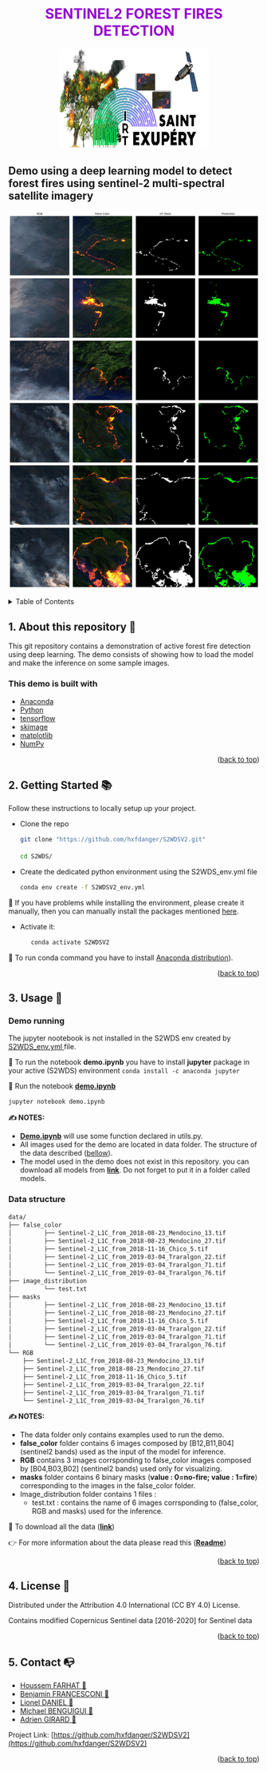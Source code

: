 <H1 align="center" style="color:darkviolet"> SENTINEL2 FOREST FIRES DETECTION </H1>

<p align="center">
<img src="images/logo.png"  width=300" height="200"><br>
</p>

## Demo using a deep learning model to detect forest fires using sentinel-2 multi-spectral satellite imagery




<p align="center">
<img src="images/predictions.jpg" ><br>
</p>


<div id="top"></div>
<!-- TABLE OF CONTENTS -->
<details>
  <summary>Table of Contents</summary>
  <ol>
    <li><a href="#about-this-repository">About this repository</a></li>
    <li>
      <a href="#getting-Started">Getting started</a>
    </li>
    <li>
        <a href="#usage">Usage</a>
        <ul>
            <li><a href="#demo_running">Demo running</a></li>
            <li><a href="#data_structure">Data structure</a></li>
        </ul>
    </li>
    <li><a href="#license">License</a></li>
    <li><a href="#contact">Contact</a></li>
    <!-- <li><a href="#references">References</a></li> -->
  </ol>
</details>



<!-- ABOUT THE PROJECT -->

## <div id="about-this-repository">1. About this repository 💼 </div>

This git repository contains a demonstration of active forest fire detection using deep learning. The demo
consists of showing how to load the model and make the inference on some sample images.


### <div id="packages"> This demo is built with </div>

* [Anaconda](https://www.anaconda.com/products/distribution)
* [Python](https://www.python.org/)
* [tensorflow](https://www.tensorflow.org/)
* [skimage](https://scikit-image.org/)
* [matplotlib](https://matplotlib.org/)
* [NumPy](https://numpy.org/)

<p align="right">(<a href="#top">back to top</a>)</p>



<!-- GETTING STARTED -->


## <div id="getting-Started"> 2. Getting Started 📚  </div>

Follow these instructions to locally setup up your project.


- Clone the repo

  ```sh
  git clone "https://github.com/hxfdanger/S2WDSV2.git"
  
  cd S2WDS/
  ```


- Create the dedicated python environment using the S2WDS_env.yml file

   ```sh
   conda env create -f S2WDSV2_env.yml
   ```
🚨 If you have problems while installing the environment, please create it manually, 
then you can manually install the packages mentioned <a href="#packages">here</a>.

- Activate it:
  ```sh
     conda activate S2WDSV2
  ```

🚨 To run conda command you have to install [Anaconda distribution](https://www.anaconda.com/products/distribution)). 

<p align="right">(<a href="#top">back to top</a>)</p>



<!-- USAGE EXAMPLES -->

## <div id="usage">3. Usage 📒 </div>

### <div id="demo_running"> Demo running</div>

The jupyter nootebook is not installed in the S2WDS env created by <a href="https://github.com/hxfdanger/S2WDSV2/blob/main/S2WDSV2_env.yml">S2WDS_env.yml </a> file.

🚨 To run the notebook **demo.ipynb** you have to install **jupyter** package in your active (S2WDS) environment
```conda install -c anaconda jupyter```

🏁 Run the notebook [**demo.ipynb**](https://github.com/hxfdanger/S2WDS/blob/prepare_demo/demo.ipynb)

```bash
jupyter notebook demo.ipynb
```

**✍ NOTES:**

- [**Demo.ipynb**](https://github.com/hxfdanger/S2WDS/blob/prepare_demo/demo.ipynb) will use some function declared in
  utils.py.
- All images used for the demo are located in data folder. The structure of the data described
  (<a href="#data_structure">bellow</a>).
- The model used in the demo does not exist in this repository. 
you can download all models from [__link__](https://ciar.irt-saintexupery.com/index.php/s/3RLvFSak6Qt7NnB/download?path=%2Fwildifre_data_20m&files=models_20m.zip). 
Do not forget to put it in a folder called models.


### <div id="data_structure">Data structure</div>

```
data/
├── false_color
│         ├── Sentinel-2_L1C_from_2018-08-23_Mendocino_13.tif
│         ├── Sentinel-2_L1C_from_2018-08-23_Mendocino_27.tif
│         ├── Sentinel-2_L1C_from_2018-11-16_Chico_5.tif
│         ├── Sentinel-2_L1C_from_2019-03-04_Traralgon_22.tif
│         ├── Sentinel-2_L1C_from_2019-03-04_Traralgon_71.tif
│         └── Sentinel-2_L1C_from_2019-03-04_Traralgon_76.tif
├── image_distribution
│         └── test.txt
├── masks
│         ├── Sentinel-2_L1C_from_2018-08-23_Mendocino_13.tif
│         ├── Sentinel-2_L1C_from_2018-08-23_Mendocino_27.tif
│         ├── Sentinel-2_L1C_from_2018-11-16_Chico_5.tif
│         ├── Sentinel-2_L1C_from_2019-03-04_Traralgon_22.tif
│         ├── Sentinel-2_L1C_from_2019-03-04_Traralgon_71.tif
│         └── Sentinel-2_L1C_from_2019-03-04_Traralgon_76.tif
└── RGB
    ├── Sentinel-2_L1C_from_2018-08-23_Mendocino_13.tif
    ├── Sentinel-2_L1C_from_2018-08-23_Mendocino_27.tif
    ├── Sentinel-2_L1C_from_2018-11-16_Chico_5.tif
    ├── Sentinel-2_L1C_from_2019-03-04_Traralgon_22.tif
    ├── Sentinel-2_L1C_from_2019-03-04_Traralgon_71.tif
    └── Sentinel-2_L1C_from_2019-03-04_Traralgon_76.tif

```
**✍ NOTES:**

- The data folder only contains examples used to run the demo.
- **false_color** folder contains 6 images composed by [B12,B11,B04] (sentinel2 bands) used as the input of the model for inference. 
- **RGB** contains 3 images corrsponding to false_color images composed by [B04,B03,B02] (sentinel2 bands) used only for visualizing.
- **masks** folder contains 6 binary masks (**value : 0=no-fire; value : 1=fire**) corresponding to the images in the false_color folder.
- Image_distribution folder contains 1 files :
  - test.txt : contains the name of 6 images corrsponding to (false_color, RGB and masks) used for the inference.

🚨 To download all the data ([__link__](https://ciar.irt-saintexupery.com/index.php/s/3RLvFSak6Qt7NnB?path=%2Fwildifre_data_20m))

👉 For more information about the data please read this ([__Readme__](https://ciar.irt-saintexupery.com/index.php/s/3RLvFSak6Qt7NnB/download?path=%2Fwildifre_data_20m&files=ReadMe_20m.md))

<p align="right">(<a href="#top">back to top</a>)</p>



<!-- LICENSE -->


## <div id="license">4. License 📑</div>


Distributed under the Attribution 4.0 International (CC BY 4.0) License. 

Contains modified Copernicus Sentinel data [2016-2020] for Sentinel data

<p align="right">(<a href="#top">back to top</a>)</p>



<!-- CONTACT -->


## <div id="contact">5. Contact 📭</div>

* [Houssem FARHAT 📧](mailto:houssem.farhat@irt-saintexupery.com)
* [ Benjamin FRANCESCONI 📧](mailto:benjamin.francesconi@irt-saintexupery.com) 
* [Lionel DANIEL 📧](mailto:lionel.daniel@irt-saintexupery.com)
* [Michael BENGUIGUI 📧](mailto:michael.benguigui@irt-saintexupery.com)
* [Adrien GIRARD 📧](mailto:adrien.girard@irt-saintexupery.com)


Project Link: [https://github.com/hxfdanger/S2WDSV2](https://github.com/hxfdanger/S2WDSV2)

<p align="right">(<a href="#top">back to top</a>)</p>



<!-- REFERENCES -->

<!-- ## <div id="references">5. References 📭 </div>


<p align="right">(<a href="#top">back to top</a>)</p> -->

